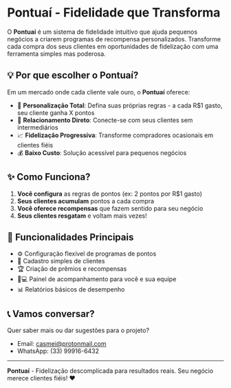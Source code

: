 # Pontuaí - Fidelidade que Transforma

O **Pontuaí** é um sistema de fidelidade intuitivo que ajuda pequenos negócios a criarem programas de recompensa personalizados. Transforme cada compra dos seus clientes em oportunidades de fidelização com uma ferramenta simples mas poderosa.

## 💡 Por que escolher o Pontuaí?

Em um mercado onde cada cliente vale ouro, o **Pontuaí** oferece:

- 🎯 **Personalização Total**: Defina suas próprias regras - a cada R$1 gasto, seu cliente ganha X pontos
- 🤝 **Relacionamento Direto**: Conecte-se com seus clientes sem intermediários
- 📈 **Fidelização Progressiva**: Transforme compradores ocasionais em clientes fiéis
- 💰 **Baixo Custo**: Solução acessível para pequenos negócios

## ✨ Como Funciona?

1. **Você configura** as regras de pontos (ex: 2 pontos por R$1 gasto)
2. **Seus clientes acumulam** pontos a cada compra
3. **Você oferece recompensas** que fazem sentido para seu negócio
4. **Seus clientes resgatam** e voltam mais vezes!

## 📱 Funcionalidades Principais

- ⚙️ Configuração flexível de programas de pontos
- 👥 Cadastro simples de clientes
- 🏆 Criação de prêmios e recompensas
- 👩💻 Painel de acompanhamento para você e sua equipe
- 📊 Relatórios básicos de desempenho

## 📞 Vamos conversar?

Quer saber mais ou dar sugestões para o projeto?

- Email: casmei@protonmail.com
- WhatsApp: (33) 99916-6432

---

**Pontuaí** - Fidelização descomplicada para resultados reais. Seu negócio merece clientes fiéis! ❤️
